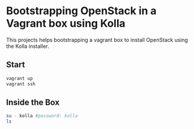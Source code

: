 # Bootstrapping OpenStack in a Vagrant box using Kolla

This projects helps bootstrapping a vagrant box to 
install OpenStack using the Kolla installer.

## Start

```sh
vagrant up
vagrant ssh
```

## Inside the Box

```sh
su - kolla #password: kolla
ls

```